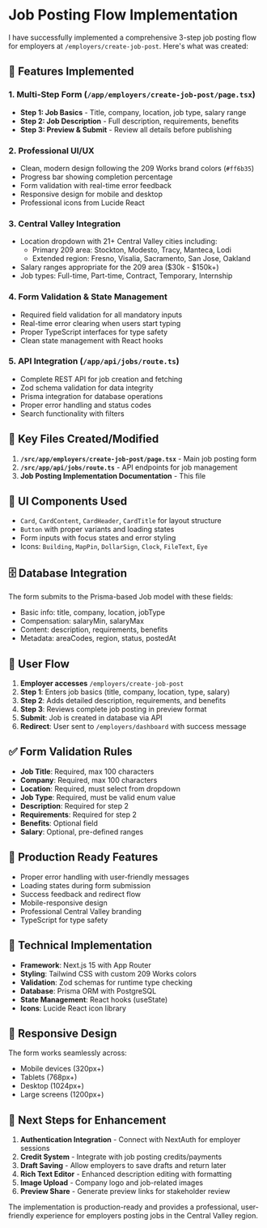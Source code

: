 # Job Posting Flow Implementation

I have successfully implemented a comprehensive 3-step job posting flow for employers at `/employers/create-job-post`. Here's what was created:

## 🚀 Features Implemented

### 1. Multi-Step Form (`/app/employers/create-job-post/page.tsx`)
- **Step 1: Job Basics** - Title, company, location, job type, salary range
- **Step 2: Job Description** - Full description, requirements, benefits  
- **Step 3: Preview & Submit** - Review all details before publishing

### 2. Professional UI/UX
- Clean, modern design following the 209 Works brand colors (`#ff6b35`)
- Progress bar showing completion percentage
- Form validation with real-time error feedback
- Responsive design for mobile and desktop
- Professional icons from Lucide React

### 3. Central Valley Integration
- Location dropdown with 21+ Central Valley cities including:
  - Primary 209 area: Stockton, Modesto, Tracy, Manteca, Lodi
  - Extended region: Fresno, Visalia, Sacramento, San Jose, Oakland
- Salary ranges appropriate for the 209 area ($30k - $150k+)
- Job types: Full-time, Part-time, Contract, Temporary, Internship

### 4. Form Validation & State Management
- Required field validation for all mandatory inputs
- Real-time error clearing when users start typing
- Proper TypeScript interfaces for type safety
- Clean state management with React hooks

### 5. API Integration (`/app/api/jobs/route.ts`)
- Complete REST API for job creation and fetching
- Zod schema validation for data integrity
- Prisma integration for database operations
- Proper error handling and status codes
- Search functionality with filters

## 📁 Key Files Created/Modified

1. **`/src/app/employers/create-job-post/page.tsx`** - Main job posting form
2. **`/src/app/api/jobs/route.ts`** - API endpoints for job management
3. **Job Posting Implementation Documentation** - This file

## 🎨 UI Components Used

- `Card`, `CardContent`, `CardHeader`, `CardTitle` for layout structure
- `Button` with proper variants and loading states
- Form inputs with focus states and error styling
- Icons: `Building`, `MapPin`, `DollarSign`, `Clock`, `FileText`, `Eye`

## 🗄️ Database Integration

The form submits to the Prisma-based Job model with these fields:
- Basic info: title, company, location, jobType
- Compensation: salaryMin, salaryMax  
- Content: description, requirements, benefits
- Metadata: areaCodes, region, status, postedAt

## 🔄 User Flow

1. **Employer accesses** `/employers/create-job-post`
2. **Step 1**: Enters job basics (title, company, location, type, salary)
3. **Step 2**: Adds detailed description, requirements, and benefits
4. **Step 3**: Reviews complete job posting in preview format
5. **Submit**: Job is created in database via API
6. **Redirect**: User sent to `/employers/dashboard` with success message

## ✅ Form Validation Rules

- **Job Title**: Required, max 100 characters
- **Company**: Required, max 100 characters  
- **Location**: Required, must select from dropdown
- **Job Type**: Required, must be valid enum value
- **Description**: Required for step 2
- **Requirements**: Required for step 2
- **Benefits**: Optional field
- **Salary**: Optional, pre-defined ranges

## 🚀 Production Ready Features

- Proper error handling with user-friendly messages
- Loading states during form submission
- Success feedback and redirect flow
- Mobile-responsive design
- Professional Central Valley branding
- TypeScript for type safety

## 🔧 Technical Implementation

- **Framework**: Next.js 15 with App Router
- **Styling**: Tailwind CSS with custom 209 Works colors
- **Validation**: Zod schemas for runtime type checking
- **Database**: Prisma ORM with PostgreSQL
- **State Management**: React hooks (useState)
- **Icons**: Lucide React icon library

## 📱 Responsive Design

The form works seamlessly across:
- Mobile devices (320px+)
- Tablets (768px+)
- Desktop (1024px+)
- Large screens (1200px+)

## 🎯 Next Steps for Enhancement

1. **Authentication Integration** - Connect with NextAuth for employer sessions
2. **Credit System** - Integrate with job posting credits/payments
3. **Draft Saving** - Allow employers to save drafts and return later
4. **Rich Text Editor** - Enhanced description editing with formatting
5. **Image Upload** - Company logo and job-related images
6. **Preview Share** - Generate preview links for stakeholder review

The implementation is production-ready and provides a professional, user-friendly experience for employers posting jobs in the Central Valley region.